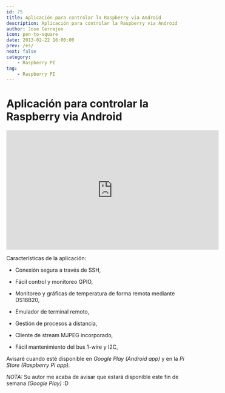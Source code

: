 ```yaml
---
id: 75
title: Aplicación para controlar la Raspberry via Android
description: Aplicación para controlar la Raspberry via Android
author: Jose Cerrejon
icon: pen-to-square
date: 2013-02-22 16:00:00
prev: /es/
next: false
category:
    - Raspberry PI
tag:
    - Raspberry PI
---
```


# Aplicación para controlar la Raspberry via Android

<iframe width="560" height="315" src="https://www.youtube.com/embed/EbcCQ7MHcuc" frameborder="0" allowfullscreen></iframe>

Características de la aplicación:

-   Conexión segura a través de SSH,

-   Fácil control y monitoreo GPIO,

-   Monitoreo y gráficas de temperatura de forma remota mediante DS18B20,

-   Emulador de terminal remoto,

-   Gestión de procesos a distancia,

-   Cliente de stream MJPEG incorporado,

-   Fácil mantenimiento del bus 1-wire y I2C,

Avisaré cuando esté disponible en _Google Play (Android app)_ y en la _Pi Store (Raspberry Pi app)._

_NOTA:_ Su autor me acaba de avisar que estará disponible este fin de semana _(Google Play)_ :D
